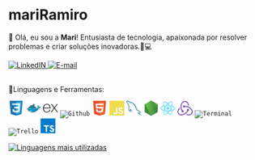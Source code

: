 # mariRamiro

👋 Olá, eu sou a **Mari**!
Entusiasta de tecnologia, apaixonada por resolver problemas e criar soluções inovadoras.👩💻  

<picture align="left">
  <a target="_blank" href="https://www.linkedin.com/in/mariana-ramiro-de-melo/">
   <img alt="LinkedIN" width="35px" src="https://github.com/MariRamiro/mariRamiro/assets/123269798/b225fdf9-f4f8-4fc8-9a2c-ce63e82c6782">
  </a>
</picture
<picture align="left">
  <a target="_blank" href="mailto:marianaramiroof@gmail.com">
    <img alt="E-mail" width="35px" src="https://github.com/MariRamiro/mariRamiro/assets/123269798/127bab60-cc76-43c2-98cb-2a30fb6769f6" />
  </a>
</picture>
<br></br>

🚀Linguagens e Ferramentas:
 
<code><img alt="CSS" width="30px" src="https://raw.githubusercontent.com/devicons/devicon/master/icons/css3/css3-original.svg"/></code>
<code><img alt="Docker" width="30px" src="https://raw.githubusercontent.com/devicons/devicon/master/icons/docker/docker-original.svg"/></code>
<code><img alt="ExpressJs" width="30px" src="https://raw.githubusercontent.com/devicons/devicon/master/icons/express/express-original.svg"/></code>
<code><img alt="Github" width="30px" src="https://github.com/MariRamiro/mariRamiro/assets/123269798/cf413517-b361-4f15-b8de-3f04bcb21321"/></code>
<code><img alt="HTML" width="30px" src="https://raw.githubusercontent.com/devicons/devicon/master/icons/html5/html5-original.svg"/></code>
<code><img alt="Javascript" width="30px" src="https://raw.githubusercontent.com/devicons/devicon/master/icons/javascript/javascript-plain.svg"/></code>
<code><img alt="MySQL" width="30px" src="https://raw.githubusercontent.com/devicons/devicon/master/icons/mysql/mysql-original.svg"/></code>
<code><img alt="NodeJs" width="30px" src="https://raw.githubusercontent.com/devicons/devicon/master/icons/nodejs/nodejs-original.svg"/></code>
<code><img alt="React" width="30px" src="https://raw.githubusercontent.com/devicons/devicon/master/icons/react/react-original.svg"/></code>
<code><img alt="Redux" width="30px" src="https://raw.githubusercontent.com/devicons/devicon/master/icons/redux/redux-original.svg"/></code>
<code><img alt="Terminal" width="30px" src="https://github.com/MariRamiro/mariRamiro/assets/123269798/3a81bc9c-ad47-4b26-b0c1-a0e5b291e97f"/></code>
<code><img alt="Trello" width="30px" src="https://github.com/MariRamiro/mariRamiro/assets/123269798/912431a0-f0f1-493c-956d-fb96087ae837"/></code>
<code><img alt="Typescript" width="30px" src="https://raw.githubusercontent.com/devicons/devicon/master/icons/typescript/typescript-original.svg"/></code>


<picture align="left">
  <a target="_blank" href="https://github.com/anuraghazra/github-readme-stats">
    <img alt="Linguagens mais utilizadas" width="300px" src="https://github-readme-stats.vercel.app/api/top-langs/?username=mariRamiro&layout=compact" />
  </a>
</picture>


</body>
</html>
